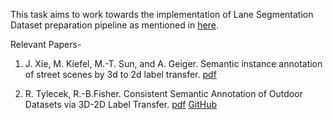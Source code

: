 This task aims to work towards the implementation of Lane Segmentation Dataset preparation pipeline as mentioned in [here](https://arxiv.org/pdf/1803.06184.pdf).

Relevant Papers- 
1. J. Xie, M. Kiefel, M.-T. Sun, and A. Geiger. Semantic instance annotation of street scenes by 3d to 2d label transfer.
  [pdf](http://www.cvlibs.net/publications/Xie2016CVPR.pdf)

2. R. Tylecek, R.-B.Fisher. Consistent Semantic Annotation of Outdoor Datasets via 3D-2D Label Transfer.
  [pdf](https://www.mdpi.com/1424-8220/18/7/2249/htm)
  [GitHub](https://github.com/rtylecek/rosemat)

